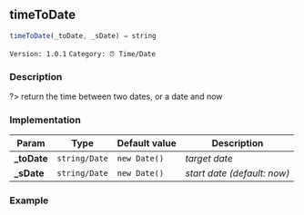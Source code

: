 ## timeToDate 
  ```javascript
 timeToDate(_toDate, _sDate) ⇒ string 
``` 

 ` Version: 1.0.1 ` 
` Category: ⏰ Time/Date ` 

### Description 

?> return the time between two dates, or a date and now 

### Implementation 

| Param | Type | Default value | Description | 
| --- | --- | --- | --- | 
| **_toDate** | `string/Date` | ` new Date() ` | _target date_ | 
| **_sDate** | `string/Date` | ` new Date() ` | _start date (default: now)_ | 

### Example 

 ```javascript 
  
 ```  

